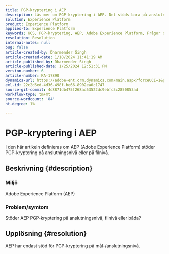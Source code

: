 ```yaml
---
title: PGP-kryptering i AEP
description: Läs mer om PGP-kryptering i AEP. Det stöds bara på anslutningsnivån.
solution: Experience Platform
product: Experience Platform
applies-to: Experience Platform
keywords: KCS, PGP-kryptering, AEP, Adobe Experience Platform, Frågor och svar
resolution: Resolution
internal-notes: null
bug: false
article-created-by: Dharmender Singh
article-created-date: 1/18/2024 11:41:19 AM
article-published-by: Dharmender Singh
article-published-date: 1/25/2024 12:51:31 PM
version-number: 6
article-number: KA-17890
dynamics-url: https://adobe-ent.crm.dynamics.com/main.aspx?forceUCI=1&pagetype=entityrecord&etn=knowledgearticle&id=6e4a767d-f6b5-ee11-a569-6045bd0065b6
exl-id: 22c2d6ed-4d36-498f-be66-8902ea0c1747
source-git-commit: 4d8871db475f268ad53522dc9ebfc5c2850853ad
workflow-type: tm+mt
source-wordcount: '84'
ht-degree: 1%

---
```


# PGP-kryptering i AEP


I den här artikeln definieras om AEP (Adobe Experience Platform) stöder PGP-kryptering på anslutningsnivå eller på filnivå.

## Beskrivning {#description}


### <b>Miljö</b>

Adobe Experience Platform (AEP)

### <b>Problem/symtom</b>

Stöder AEP PGP-kryptering på anslutningsnivå, filnivå eller båda?


## Upplösning {#resolution}


AEP har endast stöd för PGP-kryptering på mål-/anslutningsnivå.
